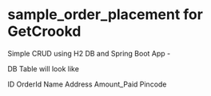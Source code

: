 # sample_order_placement for GetCrookd
Simple CRUD using H2 DB and Spring Boot App - 

DB Table will look like 

ID	OrderId		Name		Address		Amount_Paid		Pincode

